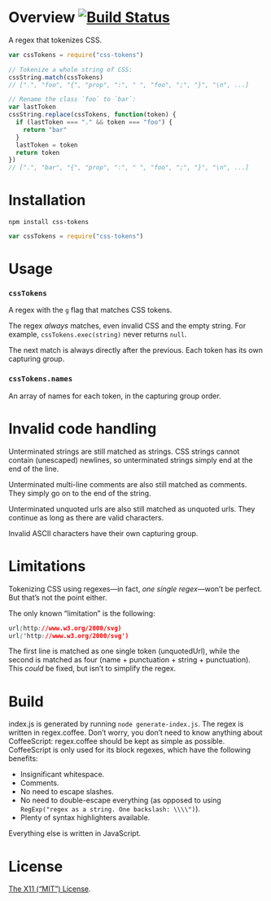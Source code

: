 Overview [![Build Status](https://travis-ci.org/lydell/css-tokens.png?branch=master)](https://travis-ci.org/lydell/css-tokens)
========

A regex that tokenizes CSS.

```js
var cssTokens = require("css-tokens")

// Tokenize a whole string of CSS:
cssString.match(cssTokens)
// [".", "foo", "{", "prop", ":", " ", "foo", ";", "}", "\n", ...]

// Rename the class `foo` to `bar`:
var lastToken
cssString.replace(cssTokens, function(token) {
  if (lastToken === "." && token === "foo") {
    return "bar"
  }
  lastToken = token
  return token
})
// [".", "bar", "{", "prop", ":", " ", "foo", ";", "}", "\n", ...]
```


Installation
============

`npm install css-tokens`

```js
var cssTokens = require("css-tokens")
```


Usage
=====

### `cssTokens` ###

A regex with the `g` flag that matches CSS tokens.

The regex _always_ matches, even invalid CSS and the empty string. For
example, `cssTokens.exec(string)` never returns `null`.

The next match is always directly after the previous. Each token has its own
capturing group.

### `cssTokens.names` ###

An array of names for each token, in the capturing group order.


Invalid code handling
=====================

Unterminated strings are still matched as strings. CSS strings cannot contain
(unescaped) newlines, so unterminated strings simply end at the end of the
line.

Unterminated multi-line comments are also still matched as comments. They
simply go on to the end of the string.

Unterminated unquoted urls are also still matched as unquoted urls. They
continue as long as there are valid characters.

Invalid ASCII characters have their own capturing group.


Limitations
===========

Tokenizing CSS using regexes—in fact, _one single regex_—won’t be
perfect. But that’s not the point either.

The only known “limitation” is the following:

```css
url(http://www.w3.org/2000/svg)
url('http://www.w3.org/2000/svg')
```

The first line is matched as one single token (unquotedUrl), while the second
is matched as four (name + punctuation + string + punctuation). This _could_ be
fixed, but isn’t to simplify the regex.


Build
=====

index.js is generated by running `node generate-index.js`. The regex is written
in regex.coffee. Don’t worry, you don’t need to know anything about
CoffeeScript: regex.coffee should be kept as simple as possible. CoffeeScript
is only used for its block regexes, which have the following benefits:

- Insignificant whitespace.
- Comments.
- No need to escape slashes.
- No need to double-escape everything (as opposed to using `RegExp("regex as a
  string. One backslash: \\\\")`).
- Plenty of syntax highlighters available.

Everything else is written in JavaScript.


License
=======

[The X11 (“MIT”) License](LICENSE).
